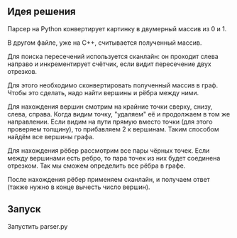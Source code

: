 ## Идея решения

Парсер на Python конвертирует картинку в двумерный массив из 0 и 1.

В другом файле, уже на C++, считывается полученный массив.

Для поиска пересечений используется сканлайн: 
он проходит слева направо и инкрементирует счётчик, если видит пересечение двух отрезков.

Для этого необходимо сконвертировать полученный массив в граф.
Чтобы это сделать, надо найти вершины и рёбра между ними.

Для нахождения вершин смотрим на крайние точки сверху, снизу, слева, справа.
Когда видим точку, "удаляем" её и продолжаем в том же направлении.
Если видим на пути прямую вместо точки (для этого проверяем толщину), то прибавляем 2 к вершинам.
Таким способом найдём все вершины графа. 

Для нахождения рёбер рассмотрим все пары чёрных точек. 
Если между вершинами есть ребро, то пара точек из них будет соединена отрезком.
Так мы сможем определить все рёбра в графе.

После нахождения рёбер применяем сканлайн, и получаем ответ (также нужно в конце вычесть число вершин).

## Запуск

Запустить parser.py
